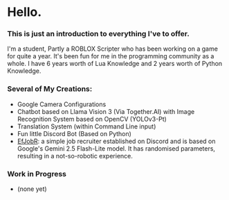 # Hello.

### This is just an introduction to everything I've to offer.
I'm a student, Partly a ROBLOX Scripter who has been working on a game for quite a year. It's been fun for me in the programming community as a whole.
I have 6 years worth of Lua Knowledge and 2 years worth of Python Knowledge.

### Several of My Creations:
  - Google Camera Configurations
  - Chatbot based on Llama Vision 3 (Via Together.AI) with Image Recognition System based on OpenCV (YOLOv3-Pt)
  - Translation System (within Command Line input)
  - Fun little Discord Bot (Based on Python)
  - [EfJobR](https://github.com/JackkGGs/EfJobR): a simple job recruiter established on Discord and is based on Google's Gemini 2.5 Flash-Lite model. It has randomised parameters, resulting in a not-so-robotic experience.


### Work in Progress
- (none yet)